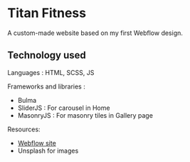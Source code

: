 # Titan Fitness
A custom-made website based on my first Webflow design.

## Technology used

Languages : HTML, SCSS, JS

Frameworks and libraries :
- Bulma
- SliderJS : For carousel in Home
- MasonryJS : For masonry tiles in Gallery page

Resources:
- [Webflow site](https://titan-fitness-aigle.webflow.io/)
- Unsplash for images
